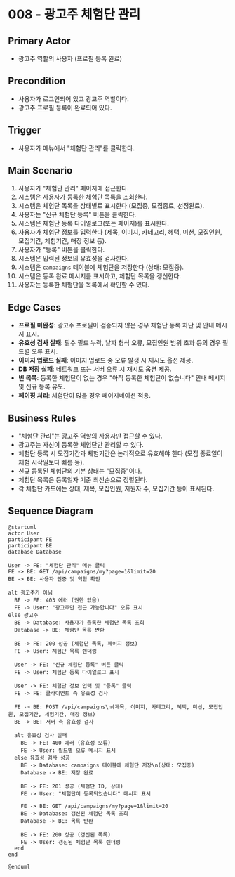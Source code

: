 # 008 - 광고주 체험단 관리

## Primary Actor

- 광고주 역할의 사용자 (프로필 등록 완료)

## Precondition

- 사용자가 로그인되어 있고 광고주 역할이다.
- 광고주 프로필 등록이 완료되어 있다.

## Trigger

- 사용자가 메뉴에서 "체험단 관리"를 클릭한다.

## Main Scenario

1. 사용자가 "체험단 관리" 페이지에 접근한다.
2. 시스템은 사용자가 등록한 체험단 목록을 조회한다.
3. 시스템은 체험단 목록을 상태별로 표시한다 (모집중, 모집종료, 선정완료).
4. 사용자는 "신규 체험단 등록" 버튼을 클릭한다.
5. 시스템은 체험단 등록 다이얼로그(또는 페이지)를 표시한다.
6. 사용자가 체험단 정보를 입력한다 (제목, 이미지, 카테고리, 혜택, 미션, 모집인원, 모집기간, 체험기간, 매장 정보 등).
7. 사용자가 "등록" 버튼을 클릭한다.
8. 시스템은 입력된 정보의 유효성을 검사한다.
9. 시스템은 `campaigns` 테이블에 체험단을 저장한다 (상태: 모집중).
10. 시스템은 등록 완료 메시지를 표시하고, 체험단 목록을 갱신한다.
11. 사용자는 등록한 체험단을 목록에서 확인할 수 있다.

## Edge Cases

- **프로필 미완성**: 광고주 프로필이 검증되지 않은 경우 체험단 등록 차단 및 안내 메시지 표시.
- **유효성 검사 실패**: 필수 필드 누락, 날짜 형식 오류, 모집인원 범위 초과 등의 경우 필드별 오류 표시.
- **이미지 업로드 실패**: 이미지 업로드 중 오류 발생 시 재시도 옵션 제공.
- **DB 저장 실패**: 네트워크 또는 서버 오류 시 재시도 옵션 제공.
- **빈 목록**: 등록한 체험단이 없는 경우 "아직 등록한 체험단이 없습니다" 안내 메시지 및 신규 등록 유도.
- **페이징 처리**: 체험단이 많을 경우 페이지네이션 적용.

## Business Rules

- "체험단 관리"는 광고주 역할의 사용자만 접근할 수 있다.
- 광고주는 자신이 등록한 체험단만 관리할 수 있다.
- 체험단 등록 시 모집기간과 체험기간은 논리적으로 유효해야 한다 (모집 종료일이 체험 시작일보다 빠름 등).
- 신규 등록된 체험단의 기본 상태는 "모집중"이다.
- 체험단 목록은 등록일자 기준 최신순으로 정렬된다.
- 각 체험단 카드에는 상태, 제목, 모집인원, 지원자 수, 모집기간 등이 표시된다.

## Sequence Diagram

```plantuml
@startuml
actor User
participant FE
participant BE
database Database

User -> FE: "체험단 관리" 메뉴 클릭
FE -> BE: GET /api/campaigns/my?page=1&limit=20
BE -> BE: 사용자 인증 및 역할 확인

alt 광고주가 아님
  BE -> FE: 403 에러 (권한 없음)
  FE -> User: "광고주만 접근 가능합니다" 오류 표시
else 광고주
  BE -> Database: 사용자가 등록한 체험단 목록 조회
  Database -> BE: 체험단 목록 반환

  BE -> FE: 200 성공 (체험단 목록, 페이지 정보)
  FE -> User: 체험단 목록 렌더링

  User -> FE: "신규 체험단 등록" 버튼 클릭
  FE -> User: 체험단 등록 다이얼로그 표시

  User -> FE: 체험단 정보 입력 및 "등록" 클릭
  FE -> FE: 클라이언트 측 유효성 검사

  FE -> BE: POST /api/campaigns\n(제목, 이미지, 카테고리, 혜택, 미션, 모집인원, 모집기간, 체험기간, 매장 정보)
  BE -> BE: 서버 측 유효성 검사

  alt 유효성 검사 실패
    BE -> FE: 400 에러 (유효성 오류)
    FE -> User: 필드별 오류 메시지 표시
  else 유효성 검사 성공
    BE -> Database: campaigns 테이블에 체험단 저장\n(상태: 모집중)
    Database -> BE: 저장 완료

    BE -> FE: 201 성공 (체험단 ID, 상태)
    FE -> User: "체험단이 등록되었습니다" 메시지 표시

    FE -> BE: GET /api/campaigns/my?page=1&limit=20
    BE -> Database: 갱신된 체험단 목록 조회
    Database -> BE: 목록 반환

    BE -> FE: 200 성공 (갱신된 목록)
    FE -> User: 갱신된 체험단 목록 렌더링
  end
end

@enduml
```